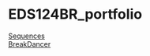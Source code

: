 # EDS124BR_portfolio
[Sequences](https://youtu.be/SPyoHpctx2M)  
[BreakDancer](https://youtu.be/maGcHYtbbLs)

